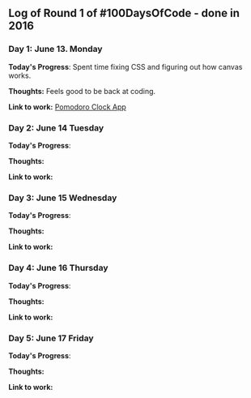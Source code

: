 ## Log of Round 1 of #100DaysOfCode - done in 2016

### Day 1: June 13. Monday

**Today's Progress**: Spent time fixing CSS and figuring out how canvas works.

**Thoughts:** Feels good to be back at coding.

**Link to work:** [Pomodoro Clock App](https://github.com/Kallaway/pomodoro-clock/commit/f7590d1e8180bd63167b04494710f27d50b13890)

### Day 2: June 14 Tuesday

**Today's Progress**: 

**Thoughts:** 

**Link to work:** 

### Day 3: June 15 Wednesday

**Today's Progress**: 

**Thoughts:** 

**Link to work:** 

### Day 4: June 16 Thursday

**Today's Progress**: 

**Thoughts:** 

**Link to work:** 

### Day 5: June 17 Friday

**Today's Progress**: 

**Thoughts:** 

**Link to work:** 
